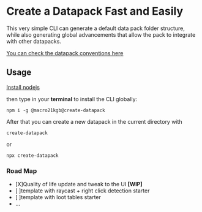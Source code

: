 # Create a Datapack Fast and Easily

This very simple CLI can generate a default data pack folder structure, while also generating global advancements that allow the pack to integrate with other datapacks.

 [You can check the datapack conventions here](https://ooboomberoo.github.io/mcdatapacks-wiki/conventions/datapack_advancement.html)

## Usage
[Install nodejs](https://nodejs.org)

then type in your **terminal** to install the CLI globally:
```
npm i -g @macro21kgb@create-datapack
```
After that you can create a new datapack in the current directory with
```
create-datapack
```
or
```
npx create-datapack
```

### Road Map
* [X]Quality of life update and tweak to the UI **[WIP]**
* [ ]template with raycast + right click detection starter
* [ ]template with loot tables starter
* ...
